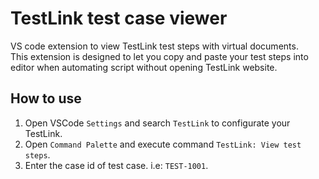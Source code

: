# TestLink test case viewer

VS code extension to view TestLink test steps with virtual documents.  
This extension is designed to let you copy and paste your test steps into editor when automating script without opening TestLink website.

## How to use

1. Open VSCode ```Settings``` and search ```TestLink``` to configurate your TestLink.
2. Open ```Command Palette``` and execute command ```TestLink: View test steps```.
3. Enter the case id of test case. i.e: ```TEST-1001```.

